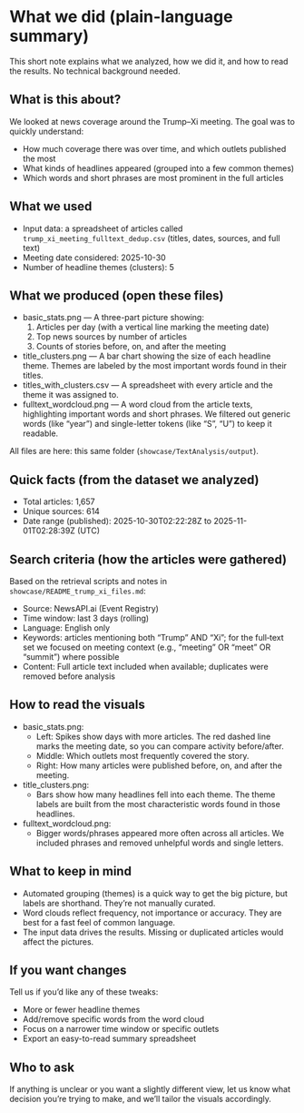 # What we did (plain-language summary)

This short note explains what we analyzed, how we did it, and how to read the results. No technical background needed.

## What is this about?
We looked at news coverage around the Trump–Xi meeting. The goal was to quickly understand:
- How much coverage there was over time, and which outlets published the most
- What kinds of headlines appeared (grouped into a few common themes)
- Which words and short phrases are most prominent in the full articles

## What we used
- Input data: a spreadsheet of articles called `trump_xi_meeting_fulltext_dedup.csv` (titles, dates, sources, and full text)
- Meeting date considered: 2025-10-30
- Number of headline themes (clusters): 5

## What we produced (open these files)
- basic_stats.png — A three-part picture showing:
  1) Articles per day (with a vertical line marking the meeting date)
  2) Top news sources by number of articles
  3) Counts of stories before, on, and after the meeting
- title_clusters.png — A bar chart showing the size of each headline theme. Themes are labeled by the most important words found in their titles.
- titles_with_clusters.csv — A spreadsheet with every article and the theme it was assigned to.
- fulltext_wordcloud.png — A word cloud from the article texts, highlighting important words and short phrases. We filtered out generic words (like “year”) and single-letter tokens (like “S”, “U”) to keep it readable.

All files are here: this same folder (`showcase/TextAnalysis/output`).

## Quick facts (from the dataset we analyzed)
- Total articles: 1,657
- Unique sources: 614
- Date range (published): 2025-10-30T02:22:28Z to 2025-11-01T02:28:39Z (UTC)

## Search criteria (how the articles were gathered)
Based on the retrieval scripts and notes in `showcase/README_trump_xi_files.md`:
- Source: NewsAPI.ai (Event Registry)
- Time window: last 3 days (rolling)
- Language: English only
- Keywords: articles mentioning both “Trump” AND “Xi”; for the full‑text set we focused on meeting context (e.g., “meeting” OR “meet” OR “summit”) where possible
- Content: Full article text included when available; duplicates were removed before analysis

## How to read the visuals
- basic_stats.png: 
  - Left: Spikes show days with more articles. The red dashed line marks the meeting date, so you can compare activity before/after.
  - Middle: Which outlets most frequently covered the story.
  - Right: How many articles were published before, on, and after the meeting.
- title_clusters.png:
  - Bars show how many headlines fell into each theme. The theme labels are built from the most characteristic words found in those headlines.
- fulltext_wordcloud.png:
  - Bigger words/phrases appeared more often across all articles. We included phrases and removed unhelpful words and single letters.

## What to keep in mind
- Automated grouping (themes) is a quick way to get the big picture, but labels are shorthand. They’re not manually curated.
- Word clouds reflect frequency, not importance or accuracy. They are best for a fast feel of common language.
- The input data drives the results. Missing or duplicated articles would affect the pictures.

## If you want changes
Tell us if you’d like any of these tweaks:
- More or fewer headline themes
- Add/remove specific words from the word cloud
- Focus on a narrower time window or specific outlets
- Export an easy-to-read summary spreadsheet

## Who to ask
If anything is unclear or you want a slightly different view, let us know what decision you’re trying to make, and we’ll tailor the visuals accordingly.
